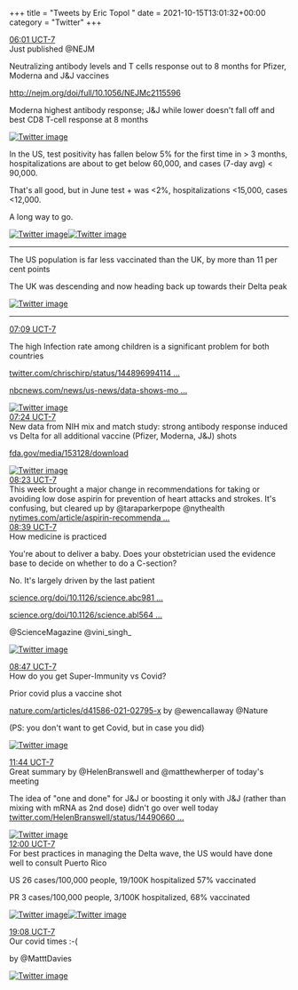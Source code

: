 +++
title = "Tweets by Eric Topol " 
date = 2021-10-15T13:01:32+00:00
category = "Twitter"
+++
<div class="tweet"> 
<div class="profile"> 
<a href="https://twitter.com/erictopol/status/1448997468117426182" target="_blank" rel="noreferer">06:01 UCT-7</a> 
</div> 
<div class="content"> 
Just published @NEJM

Neutralizing antibody levels and T cells response out to 8 months for Pfizer, Moderna and J&amp;J vaccines 

<a href="http://www.nejm.org/doi/full/10.1056/NEJMc2115596" target="_blank" rel="noreferer">http://nejm.org/doi/full/10.1056/NEJMc2115596</a> 


Moderna highest antibody response; J&amp;J while lower doesn't fall off and best CD8 T-cell response at 8 months </div> 
<a href="/twitter/erictopol/images/FBvdcpDVIAA2sX9.jpg"  ><img src="/twitter/erictopol/images/FBvdcpDVIAA2sX9.jpg" alt="Twitter image" ></img></a></div> 
<div class="thread"> 
<div class="thread-content"> 
In the US, test positivity has fallen below 5% for the first time in &gt; 3 months, hospitalizations are about to get below 60,000, and cases (7-day avg) &lt; 90,000.

That's all good, but in June test + was &lt;2%, hospitalizations &lt;15,000, cases &lt;12,000. 

A long way to go. </div> 
<a href="/twitter/erictopol/images/FBvqbbsVUAQDhCx.jpg"  ><img src="/twitter/erictopol/images/FBvqbbsVUAQDhCx.jpg" alt="Twitter image" ></img></a><a href="/twitter/erictopol/images/FBvqc9-VEAgGgee.jpg"  ><img src="/twitter/erictopol/images/FBvqc9-VEAgGgee.jpg" alt="Twitter image" ></img></a><hr><div class="thread-content"> 
The US population is far less vaccinated than the UK, by more than 11 per cent points

The UK was descending and now heading back up towards their Delta peak </div> 
<a href="/twitter/erictopol/images/FBvtE28VEAcHdIT.jpg"  ><img src="/twitter/erictopol/images/FBvtE28VEAcHdIT.jpg" alt="Twitter image" ></img></a><hr><div class="profile"> 
<a href="https://twitter.com/erictopol/status/1449014494441533442" target="_blank" rel="noreferer">07:09 UCT-7</a> 
</div> 
<div class="content"> 
The high Infection rate among children is a significant  problem for both countries

<a href="https://twitter.com/chrischirp/status/1448969941143724050" target="_blank" rel="noreferer">twitter.com/chrischirp/status/144896994114 ...</a> 


<a href="https://www.nbcnews.com/news/us-news/data-shows-more-children-are-getting-sick-dying-covid-n1281616" target="_blank" rel="noreferer">nbcnews.com/news/us-news/data-shows-mo ...</a> 
 </div> 
<a href="/twitter/erictopol/images/FBvudL0VUAUd2pT.png"  ><img src="/twitter/erictopol/images/FBvudL0VUAUd2pT.png" alt="Twitter image" ></img></a></div> 
<div class="tweet"> 
<div class="profile"> 
<a href="https://twitter.com/erictopol/status/1449018441449365510" target="_blank" rel="noreferer">07:24 UCT-7</a> 
</div> 
<div class="content"> 
New data from NIH mix and match study: strong antibody response induced vs Delta for all additional vaccine (Pfizer, Moderna, J&amp;J) shots

<a href="https://www.fda.gov/media/153128/download" target="_blank" rel="noreferer">fda.gov/media/153128/download</a> 
 </div> 
<a href="/twitter/erictopol/images/FBvyPDiVcAAebUG.jpg"  ><img src="/twitter/erictopol/images/FBvyPDiVcAAebUG.jpg" alt="Twitter image" ></img></a></div> 
<div class="tweet"> 
<div class="profile"> 
<a href="https://twitter.com/erictopol/status/1449033122041909251" target="_blank" rel="noreferer">08:23 UCT-7</a> 
</div> 
<div class="content"> 
This week brought a major change in recommendations for taking or avoiding low dose aspirin for prevention of heart attacks and strokes. It's confusing, but cleared up by @taraparkerpope @nythealth <a href="https://www.nytimes.com/article/aspirin-recommendation-explained.html" target="_blank" rel="noreferer">nytimes.com/article/aspirin-recommenda ...</a> 
</div> 
</div> 
<div class="tweet"> 
<div class="profile"> 
<a href="https://twitter.com/erictopol/status/1449037109667401737" target="_blank" rel="noreferer">08:39 UCT-7</a> 
</div> 
<div class="content"> 
How medicine is practiced

You're about to deliver a baby. Does your obstetrician used the evidence base to decide on whether to do a C-section?

No. It's largely driven by the last patient

<a href="https://www.science.org/doi/10.1126/science.abc9818" target="_blank" rel="noreferer">science.org/doi/10.1126/science.abc981 ...</a> 


<a href="https://www.science.org/doi/10.1126/science.abl5647" target="_blank" rel="noreferer">science.org/doi/10.1126/science.abl564 ...</a> 


@ScienceMagazine @vini_singh_ </div> 
<a href="/twitter/erictopol/images/FBwCh0FVUAUPOc2.jpg"  ><img src="/twitter/erictopol/images/FBwCh0FVUAUPOc2.jpg" alt="Twitter image" ></img></a></div> 
<div class="tweet"> 
<div class="profile"> 
<a href="https://twitter.com/erictopol/status/1449039345269161994" target="_blank" rel="noreferer">08:47 UCT-7</a> 
</div> 
<div class="content"> 
How do you get Super-Immunity vs Covid?

Prior covid plus a vaccine shot

<a href="https://www.nature.com/articles/d41586-021-02795-x" target="_blank" rel="noreferer">nature.com/articles/d41586-021-02795-x</a> 
 by @ewencallaway @Nature 

(PS: you don't want to get Covid, but in case you did) </div> 
<a href="/twitter/erictopol/images/FBwFid3VIAA2JFH.jpg"  ><img src="/twitter/erictopol/images/FBwFid3VIAA2JFH.jpg" alt="Twitter image" ></img></a></div> 
<div class="tweet"> 
<div class="profile"> 
<a href="https://twitter.com/erictopol/status/1449083814538473472" target="_blank" rel="noreferer">11:44 UCT-7</a> 
</div> 
<div class="content"> 
Great summary by @HelenBranswell and @matthewherper of today's meeting

The idea of "one and done" for J&amp;J or boosting it only with J&amp;J (rather than mixing with mRNA as 2nd dose) didn't go over well today  <a href="https://twitter.com/HelenBranswell/status/1449066049320718341" target="_blank" rel="noreferer">twitter.com/HelenBranswell/status/14490660 ...</a> 
</div> 
<a href="/twitter/erictopol/images/FBwtjXcVkAQ02K5.jpg"  ><img src="/twitter/erictopol/images/FBwtjXcVkAQ02K5.jpg" alt="Twitter image" ></img></a></div> 
<div class="tweet"> 
<div class="profile"> 
<a href="https://twitter.com/erictopol/status/1449087721222250498" target="_blank" rel="noreferer">12:00 UCT-7</a> 
</div> 
<div class="content"> 
For best practices in managing the Delta wave, the US would have done well to consult Puerto Rico

US 26 cases/100,000 people, 19/100K hospitalized 57% vaccinated  

PR 3 cases/100,000 people, 3/100K hospitalized, 68% vaccinated </div> 
<a href="/twitter/erictopol/images/FBwxA8SUcAAwBFz.jpg"  ><img src="/twitter/erictopol/images/FBwxA8SUcAAwBFz.jpg" alt="Twitter image" ></img></a><a href="/twitter/erictopol/images/FBwxD4WUUAEhfLg.jpg"  ><img src="/twitter/erictopol/images/FBwxD4WUUAEhfLg.jpg" alt="Twitter image" ></img></a></div> 
<div class="tweet"> 
<div class="profile"> 
<a href="https://twitter.com/erictopol/status/1449195552743198727" target="_blank" rel="noreferer">19:08 UCT-7</a> 
</div> 
<div class="content"> 
Our covid times :-(

by @MatttDavies </div> 
<a href="/twitter/erictopol/images/FByTlqSUUAIN2ER.jpg"  ><img src="/twitter/erictopol/images/FByTlqSUUAIN2ER.jpg" alt="Twitter image" ></img></a></div> 


